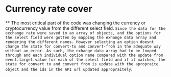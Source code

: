 # Currency rate cover
** The most critical part of the code was changing the currency or cryptocurrency value from the different select field.
`Since the data for the exchange rate were saved in an array of objects, and the options for the select field were gotten by mapping the exhange data array and rendering the different names. However selecting an option doesnt change the state for convert-to and convert-from in the adequate way without an error. As such, the exhange data array had to be looped through and each individual option name compared with the update from event.target.value for each of the select field and if it matches, the state for convert to and convert from is update with the apropraite object and the ids in the API url updated appropraitely`.





































